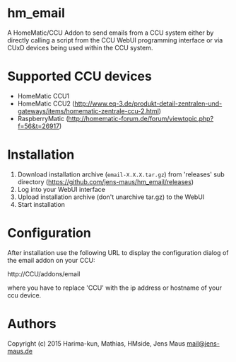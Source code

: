 # hm_email
A HomeMatic/CCU Addon to send emails from a CCU system either by directly calling a script from the CCU WebUI programming interface or via CUxD devices being used within the CCU system.

# Supported CCU devices

* HomeMatic CCU1
* HomeMatic CCU2 (http://www.eq-3.de/produkt-detail-zentralen-und-gateways/items/homematic-zentrale-ccu-2.html)
* RaspberryMatic (http://homematic-forum.de/forum/viewtopic.php?f=56&t=26917)

# Installation
1. Download installation archive (```email-X.X.X.tar.gz```) from 'releases' sub directory (https://github.com/jens-maus/hm_email/releases)
2. Log into your WebUI interface
3. Upload installation archive (don't unarchive tar.gz) to the WebUI
4. Start installation

# Configuration
After installation use the following URL to display the configuration dialog of the email addon on your CCU:

http://CCU/addons/email

where you have to replace 'CCU' with the ip address or hostname of your ccu device.

# Authors
Copyright (c) 2015 Harima-kun, Mathias, HMside, Jens Maus <mail@jens-maus.de>
